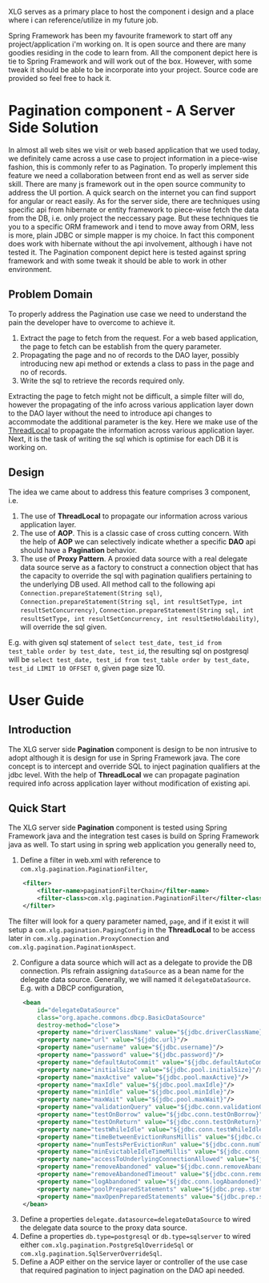 XLG serves as a primary place to host the component i design and a place where i can reference/utilize in my future job.

Spring Framework has been my favourite framework to start off any project/application i'm working on. It is open source and there are many goodies residing in the code to learn from. All the component depict here is tie to Spring Framework and will work out of the box. However, with some tweak it should be able to be incorporate into your project. Source code are provided so feel free to hack it.

# Pagination component - A Server Side Solution
In almost all web sites we visit or web based application that we used today, we definitely came across a use case to project information in a piece-wise fashion, this is commonly refer to as Pagination. To properly implement this feature we need a collaboration between front end as well as server side skill. There are many js framework out in the open source community to address the UI portion. A quick search on the internet you can find support for angular or react easily. As for the server side, there are techniques using specific api from hibernate or entity framework to piece-wise fetch the data from the DB, i.e. only project the neccessary page. But these techniques tie you to a specific ORM framework and i tend to move away from ORM, less is more, plain JDBC or simple mapper is my choice. In fact this component does work with hibernate without the api involvement, although i have not tested it. The Pagination component depict here is tested against spring framework and with some tweak it should be able to work in other environment.

## Problem Domain
To properly address the Pagination use case we need to understand the pain the developer have to overcome to achieve it.
1. Extract the page to fetch from the request. For a web based application, the page to fetch can be establish from the query parameter.
2. Propagating the page and no of records to the DAO layer, possibly introducing new api method or extends a class to pass in the page and no of records.
3. Write the sql to retrieve the records required only.

Extracting the page to fetch might not be difficult, a simple filter will do, however the propagating of the info across various application layer down to the DAO layer without the need to introduce api changes to accommodate the additional parameter is the key. Here we make use of the [ThreadLocal](http://tutorials.jenkov.com/java-concurrency/threadlocal.html) to propagate the information across various application layer. Next, it is the task of writing the sql which is optimise for each DB it is working on.

## Design
The idea we came about to address this feature comprises 3 component, i.e.
1. The use of __ThreadLocal__ to propagate our information across various application layer.
2. The use of __AOP__. This is a classic case of cross cutting concern. With the help of __AOP__ we can selectively indicate whether a specific __DAO__ api should have a __Pagination__ behavior.
3. The use of __Proxy Pattern__. A proxied data source with a real delegate data source serve as a factory to construct a connection object that has the capacity to override the sql with pagination qualifiers pertaining to the underlying DB used. All method call to the following api  `Connection.prepareStatement(String sql)`, `Connection.prepareStatement(String sql, int resultSetType, int resultSetConcurrency)`, `Connection.prepareStatement(String sql, int resultSetType, int resultSetConcurrency, int resultSetHoldability)`, will override the sql given. 

E.g. with given sql statement of `select test_date, test_id from test_table order by test_date, test_id`, the resulting sql on postgresql will be `select test_date, test_id from test_table order by test_date, test_id LIMIT 10 OFFSET 0`, given page size 10.

# User Guide
## Introduction
The XLG server side __Pagination__ component is design to be non intrusive to adopt although it is design for use in Spring Framework java. The core concept is to intercept and override SQL to inject pagination qualifiers at the jdbc level. With the help of __ThreadLocal__ we can propagate pagination required info across application layer without modification of existing api.

## Quick Start
The XLG server side __Pagination__ component is tested using Spring Framework java and the integration test cases is build on Spring Framework java as well. To start using in spring web application you generally need to,
1. Define a filter in web.xml with reference to `com.xlg.pagination.PaginationFilter`,
```XML
	<filter>
		<filter-name>paginationFilterChain</filter-name>
		<filter-class>com.xlg.pagination.PaginationFilter</filter-class>
	</filter>
```
The filter will look for a query parameter named, `page`, and if it exist it will setup a `com.xlg.pagination.PagingConfig` in the __ThreadLocal__ to be access later in `com.xlg.pagination.ProxyConnection` and `com.xlg.pagination.PaginationAspect`.

2. Configure a data source which will act as a delegate to provide the DB connection. Pls refrain assigning `dataSource` as a bean name for the delegate data source. Generally, we will named it `delegateDataSource`. E.g. with a DBCP configuration,
```XML
	<bean 
		id="delegateDataSource" 
		class="org.apache.commons.dbcp.BasicDataSource" 
		destroy-method="close">
		<property name="driverClassName" value="${jdbc.driverClassName}"/>
		<property name="url" value="${jdbc.url}"/>
		<property name="username" value="${jdbc.username}"/>
		<property name="password" value="${jdbc.password}"/>
		<property name="defaultAutoCommit" value="${jdbc.defaultAutoCommit}"/>
		<property name="initialSize" value="${jdbc.pool.initialSize}"/>
		<property name="maxActive" value="${jdbc.pool.maxActive}"/>
		<property name="maxIdle" value="${jdbc.pool.maxIdle}"/>
		<property name="minIdle" value="${jdbc.pool.minIdle}"/>
		<property name="maxWait" value="${jdbc.pool.maxWait}"/>
		<property name="validationQuery" value="${jdbc.conn.validationQuery}"/>
		<property name="testOnBorrow" value="${jdbc.conn.testOnBorrow}"/>
		<property name="testOnReturn" value="${jdbc.conn.testOnReturn}"/>
		<property name="testWhileIdle" value="${jdbc.conn.testWhileIdle}"/>
		<property name="timeBetweenEvictionRunsMillis" value="${jdbc.conn.timeBetweenEvictionRunsMillis}"/>
		<property name="numTestsPerEvictionRun" value="${jdbc.conn.numTestsPerEvictionRun}"/>
		<property name="minEvictableIdleTimeMillis" value="${jdbc.conn.minEvictableIdleTimeMillis}"/>
		<property name="accessToUnderlyingConnectionAllowed" value="${jdbc.conn.accessToUnderlyingConnectionAllowed}"/>
		<property name="removeAbandoned" value="${jdbc.conn.removeAbandoned}"/>
		<property name="removeAbandonedTimeout" value="${jdbc.conn.removeAbandonedTimeout}"/>
		<property name="logAbandoned" value="${jdbc.conn.logAbandoned}"/>
		<property name="poolPreparedStatements" value="${jdbc.prep.stmt.poolPreparedStatements}"/>
		<property name="maxOpenPreparedStatements" value="${jdbc.prep.stmt.maxOpenPreparedStatements}"/>
	</bean>
  ```

3. Define a properties `delegate.datasource=delegateDataSource` to wired the delegate data source to the proxy data source.
4. Define a properties `db.type=postgresql` or `db.type=sqlserver` to wired either `com.xlg.pagination.PostgreSqlOverrideSql` or `com.xlg.pagination.SqlServerOverrideSql`.
5. Define a AOP either on the service layer or controller of the use case that required pagination to inject pagination on the DAO api needed.


